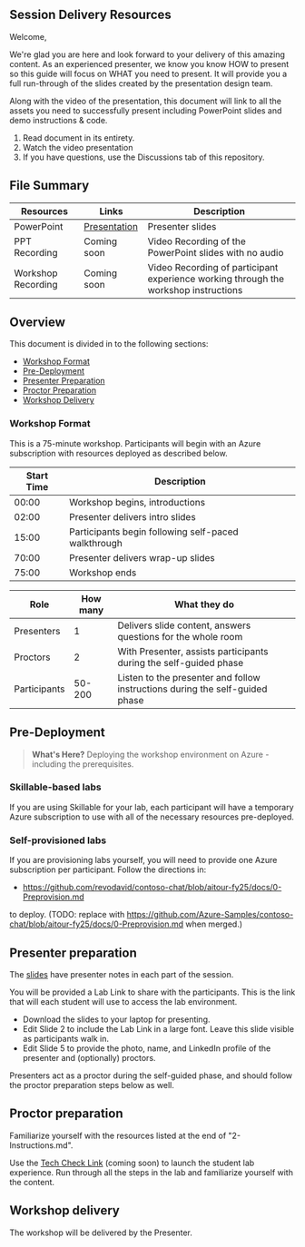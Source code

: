 ## Session Delivery Resources

Welcome,

We're glad you are here and look forward to your delivery of this amazing content. As an experienced presenter, we know you know HOW to present so this guide will focus on WHAT you need to present. It will provide you a full run-through of the slides created by the presentation design team. 

Along with the video of the presentation, this document will link to all the assets you need to successfully present including PowerPoint slides and demo instructions & code.

1.  Read document in its entirety.
2.  Watch the video presentation
3.  If you have questions, use the Discussions tab of this repository.

## File Summary

| Resources         | Links                            | Description |
|-------------------|----------------------------------|-------------------|
| PowerPoint        | [Presentation](https://aka.ms/AArxx4b) | Presenter slides |
| PPT Recording     | Coming soon | Video Recording of the PowerPoint slides with no audio |
| Workshop Recording | Coming soon | Video Recording of participant experience working through the workshop instructions


## Overview

This document is divided in to the following sections:

* [Workshop Format](#workshop-format)
* [Pre-Deployment](#pre-deployment)
* [Presenter Preparation](#presenter-preparation)
* [Proctor Preparation](#proctor-preparation)
* [Workshop Delivery](#workshop-delivery)

### Workshop Format

This is a 75-minute workshop. Participants will begin with an Azure subscription with resources deployed as described below.

| Start Time        | Description 
--------------|-------------
00:00 | Workshop begins, introductions
02:00 | Presenter delivers intro slides
15:00 | Participants begin following self-paced walkthrough
70:00 | Presenter delivers wrap-up slides
75:00 | Workshop ends

Role | How many | What they do
-----|----------|--------------
Presenters | 1 | Delivers slide content, answers questions for the whole room
Proctors |2 | With Presenter, assists participants during the self-guided phase
| Participants | 50-200 |Listen to the presenter and follow instructions during the self-guided phase

## Pre-Deployment 

>**What's Here?** Deploying the workshop environment on Azure - including the prerequisites.

### Skillable-based labs

If you are using Skillable for your lab, each participant will have a temporary Azure subscription to use with all of the necessary resources pre-deployed.

### Self-provisioned labs

If you are provisioning labs yourself, you will need to provide one Azure subscription per participant. Follow the directions in:

* https://github.com/revodavid/contoso-chat/blob/aitour-fy25/docs/0-Preprovision.md

to deploy. (TODO: replace with https://github.com/Azure-Samples/contoso-chat/blob/aitour-fy25/docs/0-Preprovision.md when merged.)

## Presenter preparation

The [slides](https://aka.ms/AArxx4b) have presenter notes in each part of the session.

You will be provided a Lab Link to share with the participants. This is the link that will each student will use to access the lab environment.

* Download the slides to your laptop for presenting.
* Edit Slide 2 to include the Lab Link in a large font. Leave this slide visible as participants walk in.
* Edit Slide 5 to provide the photo, name, and LinkedIn profile of the presenter and (optionally) proctors.

Presenters act as a proctor during the self-guided phase, and should follow the proctor preparation steps below as well.

## Proctor preparation

Familiarize yourself with the resources listed at the end of "2-Instructions.md".

Use the [Tech Check Link](TODO) (coming soon) to launch the student lab experience. Run through all the steps in the lab and familiarize yourself with the content.

## Workshop delivery

The workshop will be delivered by the Presenter.